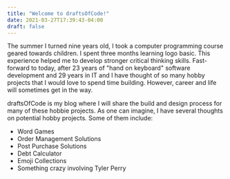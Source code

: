 ```yaml
---
title: "Welcome to draftsOfCode!"
date: 2021-03-27T17:39:43-04:00
draft: false
---
```


The summer I turned nine years old, I took a computer programming course geared towards children. I spent three months learning logo basic. This experience helped me to develop stronger critical thinking skills. Fast-forward to today, after 23 years of "hand on keyboard" software development and 29 years in IT and I have thought of so many hobby projects that I would love to spend time building. However, career and life will sometimes get in the way. 

draftsOfCode is my blog where I will share the build and design process for many of these hobbie projects. As one can imagine, I have several thoughts on potential hobby projects. Some of them include:

* Word Games
* Order Management Solutions
* Post Purchase Solutions
* Debt Calculator
* Emoji Collections
* Something crazy involving Tyler Perry